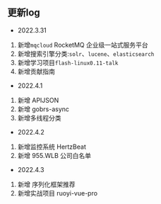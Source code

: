 ## 更新log


- 2022.3.31
1. 新增`mqcloud` RocketMQ 企业级一站式服务平台
2. 新增搜索引擎分类:`solr`、`lucene`、`elasticsearch`
3. 新增学习项目`flash-linux0.11-talk`
4. 新增贡献指南

- 2022.4.1
1. 新增 APIJSON
2. 新增 gobrs-async
3. 新增多线程分类

- 2022.4.2
1. 新增监控系统 HertzBeat
2. 新增 955.WLB 公司白名单

- 2022.4.3
1. 新增 序列化框架推荐
2. 新增实战项目 ruoyi-vue-pro
